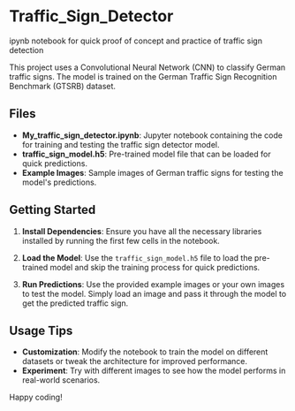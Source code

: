 # Traffic_Sign_Detector
ipynb notebook for quick proof of concept and practice of traffic sign detection


This project uses a Convolutional Neural Network (CNN) to classify German traffic signs. The model is trained on the German Traffic Sign Recognition Benchmark (GTSRB) dataset.

## Files

- **My_traffic_sign_detector.ipynb**: Jupyter notebook containing the code for training and testing the traffic sign detector model.
- **traffic_sign_model.h5**: Pre-trained model file that can be loaded for quick predictions.
- **Example Images**: Sample images of German traffic signs for testing the model's predictions.

## Getting Started

1. **Install Dependencies**: Ensure you have all the necessary libraries installed by running the first few cells in the notebook.

2. **Load the Model**: Use the `traffic_sign_model.h5` file to load the pre-trained model and skip the training process for quick predictions.

3. **Run Predictions**: Use the provided example images or your own images to test the model. Simply load an image and pass it through the model to get the predicted traffic sign.

## Usage Tips

- **Customization**: Modify the notebook to train the model on different datasets or tweak the architecture for improved performance.
- **Experiment**: Try with different images to see how the model performs in real-world scenarios.

Happy coding!
